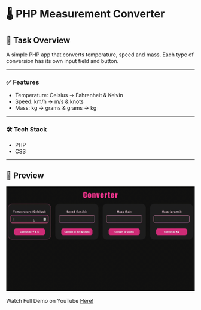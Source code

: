 # 🌡️ PHP Measurement Converter
## 📘 Task Overview
A simple PHP app that converts temperature, speed and mass. Each type of conversion has its own input field and button. 

_____
### ✅ Features
* Temperature: Celsius → Fahrenheit & Kelvin
* Speed: km/h → m/s & knots
* Mass: kg → grams & grams → kg

____

### 🛠️ Tech Stack
* PHP
* CSS

---

## 🚀 Preview

  <img 
    src="gifConverterPhp.gif" 
  />

Watch Full Demo on YouTube <a href="https://youtu.be/zJkc_XYV--E"> Here!
</a>

